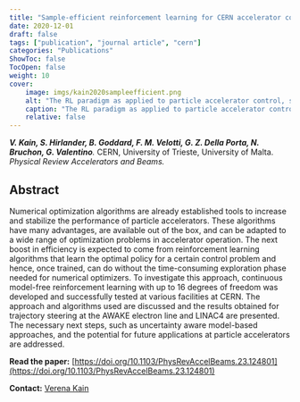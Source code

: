 ```yaml
---
title: "Sample-efficient reinforcement learning for CERN accelerator control"
date: 2020-12-01
draft: false
tags: ["publication", "journal article", "cern"]
categories: "Publications"
ShowToc: false
TocOpen: false
weight: 10
cover:
    image: imgs/kain2020sampleefficient.png
    alt: "The RL paradigm as applied to particle accelerator control, showing the example of trajectory correction."
    caption: "The RL paradigm as applied to particle accelerator control, showing the example of trajectory correction."
    relative: false
---
```


_**V. Kain, S. Hirlander, B. Goddard, F. M. Velotti, G. Z. Della Porta, N. Bruchon, G. Valentino**._ CERN, University of Trieste, University of Malta. _Physical Review Accelerators and Beams._

## Abstract

Numerical optimization algorithms are already established tools to increase and stabilize the performance of particle accelerators. These algorithms have many advantages, are available out of the box, and can be adapted to a wide range of optimization problems in accelerator operation. The next boost in efficiency is expected to come from reinforcement learning algorithms that learn the optimal policy for a certain control problem and hence, once trained, can do without the time-consuming exploration phase needed for numerical optimizers. To investigate this approach, continuous model-free reinforcement learning with up to 16 degrees of freedom was developed and successfully tested at various facilities at CERN. The approach and algorithms used are discussed and the results obtained for trajectory steering at the AWAKE electron line and LINAC4 are presented. The necessary next steps, such as uncertainty aware model-based approaches, and the potential for future applications at particle accelerators are addressed.

**Read the paper:** [https://doi.org/10.1103/PhysRevAccelBeams.23.124801](https://doi.org/10.1103/PhysRevAccelBeams.23.124801)

**Contact:** [Verena Kain](mailto:verena.kain@cern.ch)
